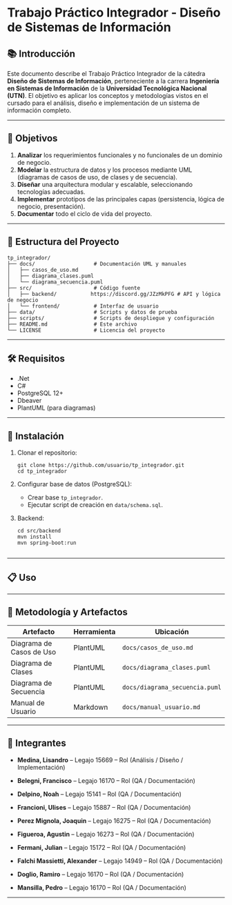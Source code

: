 # Trabajo Práctico Integrador - Diseño de Sistemas de Información

## 📚 Introducción

Este documento describe el Trabajo Práctico Integrador de la cátedra **Diseño de Sistemas de Información**, perteneciente a la carrera **Ingeniería en Sistemas de Información** de la **Universidad Tecnológica Nacional (UTN)**. El objetivo es aplicar los conceptos y metodologías vistos en el cursado para el análisis, diseño e implementación de un sistema de información completo.

---

## 🎯 Objetivos

1. **Analizar** los requerimientos funcionales y no funcionales de un dominio de negocio.
2. **Modelar** la estructura de datos y los procesos mediante UML (diagramas de casos de uso, de clases y de secuencia).
3. **Diseñar** una arquitectura modular y escalable, seleccionando tecnologías adecuadas.
4. **Implementar** prototipos de las principales capas (persistencia, lógica de negocio, presentación).
5. **Documentar** todo el ciclo de vida del proyecto.

---

## 📂 Estructura del Proyecto

```
tp_integrador/
├── docs/                   # Documentación UML y manuales
│   ├── casos_de_uso.md
│   ├── diagrama_clases.puml
│   └── diagrama_secuencia.puml
├── src/                    # Código fuente
│   ├── backend/           https://discord.gg/JZzMkPFG # API y lógica de negocio
│   └── frontend/           # Interfaz de usuario
├── data/                   # Scripts y datos de prueba
├── scripts/                # Scripts de despliegue y configuración
├── README.md               # Este archivo
└── LICENSE                 # Licencia del proyecto
```

---

## 🛠️ Requisitos

- .Net
- C#
- PostgreSQL 12+
- Dbeaver
- PlantUML (para diagramas)

---

## 🚀 Instalación

1. Clonar el repositorio:

   ```
   git clone https://github.com/usuario/tp_integrador.git
   cd tp_integrador
   ```

2. Configurar base de datos (PostgreSQL):

   - Crear base `tp_integrador`.
   - Ejecutar script de creación en `data/schema.sql`.

3. Backend:

   ```
   cd src/backend
   mvn install
   mvn spring-boot:run
   ```

   ```

   ```

---

## 📋 Uso

---

## 🧩 Metodología y Artefactos

| Artefacto                | Herramienta | Ubicación                      |
| ------------------------ | ----------- | ------------------------------ |
| Diagrama de Casos de Uso | PlantUML    | `docs/casos_de_uso.md`         |
| Diagrama de Clases       | PlantUML    | `docs/diagrama_clases.puml`    |
| Diagrama de Secuencia    | PlantUML    | `docs/diagrama_secuencia.puml` |
| Manual de Usuario        | Markdown    | `docs/manual_usuario.md`       |

---

## 👥 Integrantes

- **Medina, Lisandro** – Legajo 15669 – Rol (Análisis / Diseño / Implementación)
- **Belegni, Francisco** – Legajo 16170 – Rol (QA / Documentación)

- **Delpino, Noah** – Legajo 15141 – Rol (QA / Documentación)

- **Francioni, Ulises** – Legajo 15887 – Rol (QA / Documentación)

- **Perez Mignola, Joaquin** – Legajo 16275 – Rol (QA / Documentación)

- **Figueroa, Agustin** – Legajo 16273 – Rol (QA / Documentación)

- **Fermani, Julian** – Legajo 15172 – Rol (QA / Documentación)

- **Falchi Massietti, Alexander** – Legajo 14949 – Rol (QA / Documentación)

- **Doglio, Ramiro** – Legajo 16170 – Rol (QA / Documentación)

- **Mansilla, Pedro** – Legajo 16170 – Rol (QA / Documentación)

---

